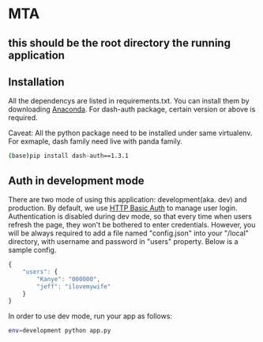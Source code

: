 # MTA

## this should be the root directory the running application

## Installation
All the dependencys are listed in requirements.txt. You can install them by downloading [Anaconda](https://www.anaconda.com/).
For dash-auth package, certain version or above is required.

Caveat: All the python package need to be installed under same virtualenv. For exmaple, dash family need live with panda family.
```sh
(base)pip install dash-auth==1.3.1
```

## Auth in development mode

There are two mode of using this application: development(aka. dev) and production.
By default, we use [HTTP Basic Auth](https://dash.plot.ly/authentication) to manage user login.
Authentication is disabled during dev mode, so that every time when users refresh the page, they won't be bothered to enter credentials.
However, you will be always required to add a file named "config.json" into your "/local" directory, with username and password in "users" property. Below is a sample config.
```js
{
    "users": {
        "Kanye": "000000",
        "jeff": "ilovemywife"
    }
}
```
In order to use dev mode, run your app as follows:
```sh
env=development python app.py
```